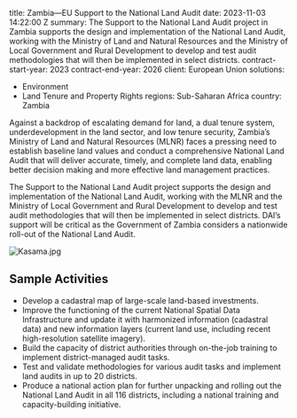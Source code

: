 
title: Zambia—EU Support to the National Land Audit
date: 2023-11-03 14:22:00 Z
summary: The Support to the National Land Audit project in Zambia supports the design
  and implementation of the National Land Audit, working with the Ministry of Land
  and Natural Resources and the Ministry of Local Government and Rural Development
  to develop and test audit methodologies that will then be implemented in select
  districts.
contract-start-year: 2023
contract-end-year: 2026
client: European Union
solutions:
- Environment
- Land Tenure and Property Rights
regions: Sub-Saharan Africa
country: Zambia


Against a backdrop of escalating demand for land, a dual tenure system, underdevelopment in the land sector, and low tenure security, Zambia’s Ministry of Land and Natural Resources (MLNR) faces a pressing need to establish baseline land values and conduct a comprehensive National Land Audit that will deliver accurate, timely, and complete land data, enabling better decision making and more effective land management practices.

The Support to the National Land Audit project supports the design and implementation of the National Land Audit, working with the MLNR and the Ministry of Local Government and Rural Development to develop and test audit methodologies that will then be implemented in select districts. DAI’s support will be critical as the Government of Zambia considers a nationwide roll-out of the National Land Audit.

![Kasama.jpg](/uploads/Kasama.jpg)

## Sample Activities

* Develop a cadastral map of large-scale land-based investments.
* Improve the functioning of the current National Spatial Data Infrastructure and update it with harmonized information (cadastral data) and new information layers (current land use, including recent high-resolution satellite imagery).
* Build the capacity of district authorities through on-the-job training to implement district-managed audit tasks.
* Test and validate methodologies for various audit tasks and implement land audits in up to 20 districts.
* Produce a national action plan for further unpacking and rolling out the National Land Audit in all 116 districts, including a national training and capacity-building initiative.

